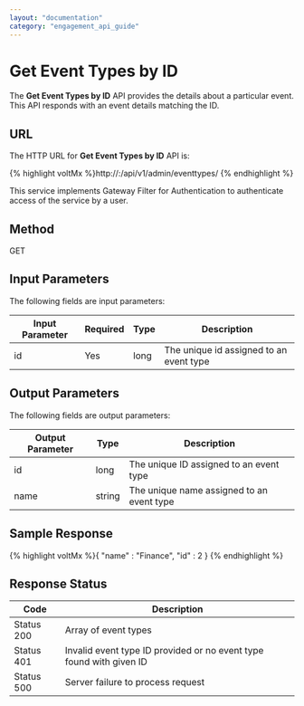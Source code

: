 ```yaml
---
layout: "documentation"
category: "engagement_api_guide"
---
```


# Get Event Types by ID

The **Get Event Types by ID** API provides the details about a particular event. This API responds with an event details matching the ID.

## URL

The HTTP URL for **Get Event Types by ID** API is:

{% highlight voltMx %}http://<host>:<port>/api/v1/admin/eventtypes/<id>
{% endhighlight %}

This service implements Gateway Filter for Authentication to authenticate access of the service by a user.

## Method

GET

## Input Parameters

The following fields are input parameters:

| Input Parameter | Required | Type | Description                             |
| --------------- | -------- | ---- | --------------------------------------- |
| id              | Yes      | long | The unique id assigned to an event type |

## Output Parameters

The following fields are output parameters:

| Output Parameter | Type   | Description                               |
| ---------------- | ------ | ----------------------------------------- |
| id               | long   | The unique ID assigned to an event type   |
| name             | string | The unique name assigned to an event type |

## Sample Response

{% highlight voltMx %}{
"name" : "Finance",
"id" : 2
}
{% endhighlight %}

## Response Status

| Code       | Description                                                         |
| ---------- | ------------------------------------------------------------------- |
| Status 200 | Array of event types                                                |
| Status 401 | Invalid event type ID provided or no event type found with given ID |
| Status 500 | Server failure to process request                                   |
